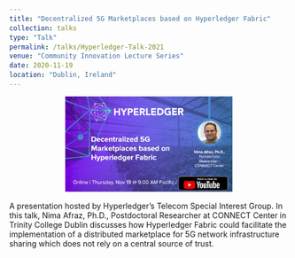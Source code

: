 ```yaml
---
title: "Decentralized 5G Marketplaces based on Hyperledger Fabric"
collection: talks
type: "Talk"
permalink: /talks/Hyperledger-Talk-2021
venue: "Community Innovation Lecture Series"
date: 2020-11-19
location: "Dublin, Ireland"
---
```

<!-- [![Industry Talk 2021](https://github.com/nimaafraz/nimaafraz.github.io/blob/e2d3d940aa15f2aa5a2cf48aa14cd79ed8051948/images/IndustryTalk.jpeg)]
 -->
<div align="center">
      <a href="https://youtu.be/BUGVqb_U_jY">
     <img 
      src="../images/talks/Hyperledger-Talk-2020.jpg" 
      alt="Hyperledger Talk" 
      style="width:60%;">
      </a>
    </div>



A presentation hosted by Hyperledger’s Telecom Special Interest Group. In this talk, Nima Afraz, Ph.D., Postdoctoral Researcher at CONNECT Center in Trinity College Dublin discusses how Hyperledger Fabric could facilitate the implementation of a distributed marketplace for 5G network infrastructure sharing which does not rely on a central source of trust.
